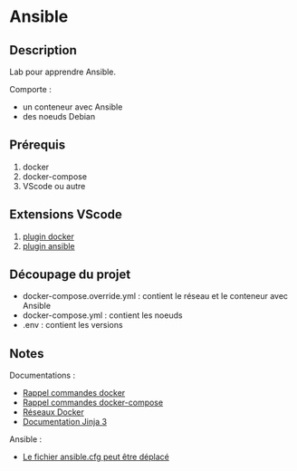 # **Ansible**

## **Description**

Lab pour apprendre Ansible.

Comporte :

- un conteneur avec Ansible
- des noeuds Debian

## **Prérequis**

1. docker
2. docker-compose
3. VScode ou autre

## **Extensions VScode**

1. [plugin docker](https://marketplace.visualstudio.com/items?itemName=ms-azuretools.vscode-docker)
2. [plugin ansible](https://marketplace.visualstudio.com/items?itemName=redhat.ansible)

## **Découpage du projet**

- docker-compose.override.yml : contient le réseau et le conteneur avec Ansible
- docker-compose.yml : contient les noeuds
- .env : contient les versions

## **Notes**

Documentations :

- [Rappel commandes docker](https://dockerlabs.collabnix.com/docker/cheatsheet/)
- [Rappel commandes docker-compose](https://devhints.io/docker-compose)
- [Réseaux Docker](https://blog.alphorm.com/reseau-docker-partie-1-bridge/)
- [Documentation Jinja 3](https://jinja.palletsprojects.com/en/3.0.x/)

Ansible :

- [Le fichier ansible.cfg peut être déplacé](https://stackoverflow.com/a/35969858/8502023)

